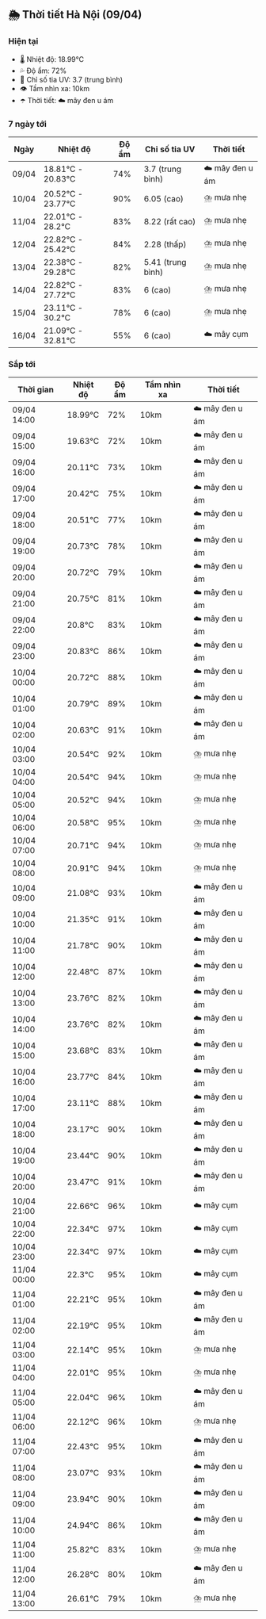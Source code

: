 ## 🌦️ Thời tiết Hà Nội (09/04)

### Hiện tại

- 🌡️ Nhiệt độ: 18.99℃
- 💦 Độ ẩm: 72%
- 🌟 Chỉ số tia UV: 3.7 (trung bình)
- 👁️ Tầm nhìn xa: 10km
- ☂️ Thời tiết: ☁️ mây đen u ám

### 7 ngày tới

| Ngày | Nhiệt độ | Độ ẩm | Chỉ số tia UV | Thời tiết |
| --- | --- | --- | --- | --- |
| 09/04 | 18.81℃ - 20.83℃ | 74% | 3.7 (trung bình) | ☁️ mây đen u ám |
| 10/04 | 20.52℃ - 23.77℃ | 90% | 6.05 (cao) | ⛈️ mưa nhẹ |
| 11/04 | 22.01℃ - 28.2℃ | 83% | 8.22 (rất cao) | ⛈️ mưa nhẹ |
| 12/04 | 22.82℃ - 25.42℃ | 84% | 2.28 (thấp) | ⛈️ mưa nhẹ |
| 13/04 | 22.38℃ - 29.28℃ | 82% | 5.41 (trung bình) | ⛈️ mưa nhẹ |
| 14/04 | 22.82℃ - 27.72℃ | 83% | 6 (cao) | ⛈️ mưa nhẹ |
| 15/04 | 23.11℃ - 30.2℃ | 78% | 6 (cao) | ⛈️ mưa nhẹ |
| 16/04 | 21.09℃ - 32.81℃ | 55% | 6 (cao) | ☁️ mây cụm |

### Sắp tới

| Thời gian | Nhiệt độ | Độ ẩm | Tầm nhìn xa | Thời tiết |
| --- | --- | --- | --- | --- |
| 09/04 14:00 | 18.99℃ | 72% | 10km | ☁️ mây đen u ám |
| 09/04 15:00 | 19.63℃ | 72% | 10km | ☁️ mây đen u ám |
| 09/04 16:00 | 20.11℃ | 73% | 10km | ☁️ mây đen u ám |
| 09/04 17:00 | 20.42℃ | 75% | 10km | ☁️ mây đen u ám |
| 09/04 18:00 | 20.51℃ | 77% | 10km | ☁️ mây đen u ám |
| 09/04 19:00 | 20.73℃ | 78% | 10km | ☁️ mây đen u ám |
| 09/04 20:00 | 20.72℃ | 79% | 10km | ☁️ mây đen u ám |
| 09/04 21:00 | 20.75℃ | 81% | 10km | ☁️ mây đen u ám |
| 09/04 22:00 | 20.8℃ | 83% | 10km | ☁️ mây đen u ám |
| 09/04 23:00 | 20.83℃ | 86% | 10km | ☁️ mây đen u ám |
| 10/04 00:00 | 20.72℃ | 88% | 10km | ☁️ mây đen u ám |
| 10/04 01:00 | 20.79℃ | 89% | 10km | ☁️ mây đen u ám |
| 10/04 02:00 | 20.63℃ | 91% | 10km | ☁️ mây đen u ám |
| 10/04 03:00 | 20.54℃ | 92% | 10km | ⛈️ mưa nhẹ |
| 10/04 04:00 | 20.54℃ | 94% | 10km | ⛈️ mưa nhẹ |
| 10/04 05:00 | 20.52℃ | 94% | 10km | ⛈️ mưa nhẹ |
| 10/04 06:00 | 20.58℃ | 95% | 10km | ⛈️ mưa nhẹ |
| 10/04 07:00 | 20.71℃ | 94% | 10km | ⛈️ mưa nhẹ |
| 10/04 08:00 | 20.91℃ | 94% | 10km | ⛈️ mưa nhẹ |
| 10/04 09:00 | 21.08℃ | 93% | 10km | ☁️ mây đen u ám |
| 10/04 10:00 | 21.35℃ | 91% | 10km | ☁️ mây đen u ám |
| 10/04 11:00 | 21.78℃ | 90% | 10km | ☁️ mây đen u ám |
| 10/04 12:00 | 22.48℃ | 87% | 10km | ☁️ mây đen u ám |
| 10/04 13:00 | 23.76℃ | 82% | 10km | ☁️ mây đen u ám |
| 10/04 14:00 | 23.76℃ | 82% | 10km | ☁️ mây đen u ám |
| 10/04 15:00 | 23.68℃ | 83% | 10km | ☁️ mây đen u ám |
| 10/04 16:00 | 23.77℃ | 84% | 10km | ☁️ mây đen u ám |
| 10/04 17:00 | 23.11℃ | 88% | 10km | ☁️ mây đen u ám |
| 10/04 18:00 | 23.17℃ | 90% | 10km | ☁️ mây đen u ám |
| 10/04 19:00 | 23.44℃ | 90% | 10km | ☁️ mây đen u ám |
| 10/04 20:00 | 23.47℃ | 91% | 10km | ☁️ mây đen u ám |
| 10/04 21:00 | 22.66℃ | 96% | 10km | ☁️ mây cụm |
| 10/04 22:00 | 22.34℃ | 97% | 10km | ☁️ mây cụm |
| 10/04 23:00 | 22.34℃ | 97% | 10km | ☁️ mây cụm |
| 11/04 00:00 | 22.3℃ | 95% | 10km | ☁️ mây cụm |
| 11/04 01:00 | 22.21℃ | 95% | 10km | ☁️ mây đen u ám |
| 11/04 02:00 | 22.19℃ | 95% | 10km | ☁️ mây đen u ám |
| 11/04 03:00 | 22.14℃ | 95% | 10km | ⛈️ mưa nhẹ |
| 11/04 04:00 | 22.01℃ | 95% | 10km | ⛈️ mưa nhẹ |
| 11/04 05:00 | 22.04℃ | 96% | 10km | ☁️ mây đen u ám |
| 11/04 06:00 | 22.12℃ | 96% | 10km | ⛈️ mưa nhẹ |
| 11/04 07:00 | 22.43℃ | 95% | 10km | ☁️ mây đen u ám |
| 11/04 08:00 | 23.07℃ | 93% | 10km | ☁️ mây đen u ám |
| 11/04 09:00 | 23.94℃ | 90% | 10km | ☁️ mây đen u ám |
| 11/04 10:00 | 24.94℃ | 86% | 10km | ☁️ mây đen u ám |
| 11/04 11:00 | 25.82℃ | 83% | 10km | ⛈️ mưa nhẹ |
| 11/04 12:00 | 26.28℃ | 80% | 10km | ☁️ mây đen u ám |
| 11/04 13:00 | 26.61℃ | 79% | 10km | ⛈️ mưa nhẹ |
